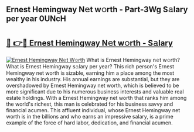 ## Ernest Hemingway N𝚎t w𝚘rth - Part-3Wg S𝚊lary per year 0UNcH

# <h2><a href="http://gc2krqx.nevu.top/?p=Ernest+Hemingway">🔗 👉🔴 Ernest Hemingway N𝚎t w𝚘rth - S𝚊lary</a></h2>

[![Ernest Hemingway N𝚎t W𝚘rth](https://i.imgur.com/Oavwk0R.jpeg)](http://gc2krqx.nevu.top/?p=Ernest+Hemingway)
What is Ernest Hemingway n𝚎t w𝚘rth? What is Ernest Hemingway s𝚊lary per year?
This rich person's Ernest Hemingway net worth is sizable, earning him a place among the most wealthy in his industry. His annual earnings are substantial, but they are overshadowed by Ernest Hemingway net worth, which is believed to be more significant due to his numerous business interests and valuable real estate holdings. With a Ernest Hemingway net worth that ranks him among the world's richest, this man is celebrated for his business savvy and financial acumen. This affluent individual, whose Ernest Hemingway net worth is in the billions and who earns an impressive salary, is a prime example of the force of hard labor, dedication, and financial acumen.
